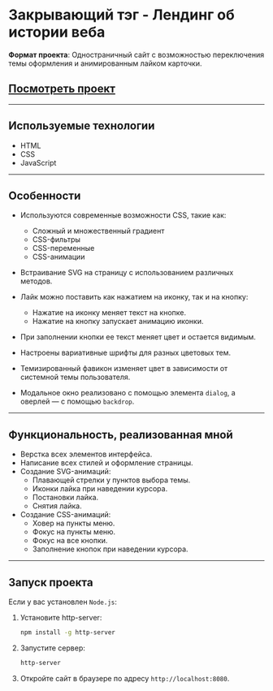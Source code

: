# Закрывающий тэг - Лендинг об истории веба

**Формат проекта**: Одностраничный сайт с возможностью переключения темы оформления и анимированным лайком карточки.

## [Посмотреть проект](https://webborista.github.io/zakrivayuschiy-teg/)

---

## Используемые технологии

- HTML
- CSS
- JavaScript

---

## Особенности

- Используются современные возможности CSS, такие как:
  - Сложный и множественный градиент
  - CSS-фильтры
  - CSS-переменные
  - CSS-анимации

- Встраивание SVG на страницу с использованием различных методов.
- Лайк можно поставить как нажатием на иконку, так и на кнопку:
  - Нажатие на иконку меняет текст на кнопке.
  - Нажатие на кнопку запускает анимацию иконки.
- При заполнении кнопки ее текст меняет цвет и остается видимым.
- Настроены вариативные шрифты для разных цветовых тем.
- Темизированный фавикон изменяет цвет в зависимости от системной темы пользователя.
- Модальное окно реализовано с помощью элемента `dialog`, а оверлей — с помощью `backdrop`.

---

## Функциональность, реализованная мной

- Верстка всех элементов интерфейса.
- Написание всех стилей и оформление страницы.
- Создание SVG-анимаций:
  - Плавающей стрелки у пунктов выбора темы.
  - Иконки лайка при наведении курсора.
  - Постановки лайка.
  - Снятия лайка.
- Создание CSS-анимаций:
  - Ховер на пункты меню.
  - Фокус на пункты меню.
  - Фокус на все кнопки.
  - Заполнение кнопок при наведении курсора.

---

## Запуск проекта

Если у вас установлен `Node.js`:

1. Установите http-server:

    ```bash
    npm install -g http-server
    ```

2. Запустите сервер:

    ```bash
    http-server
    ```

3. Откройте сайт в браузере по адресу `http://localhost:8080`.

